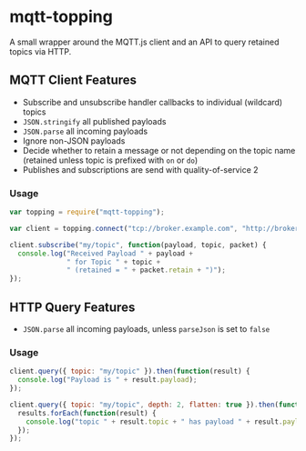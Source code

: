 # mqtt-topping

A small wrapper around the MQTT.js client and an API to query retained topics via HTTP.

## MQTT Client Features

* Subscribe and unsubscribe handler callbacks to individual (wildcard) topics
* `JSON.stringify` all published payloads
* `JSON.parse` all incoming payloads
* Ignore non-JSON payloads
* Decide whether to retain a message or not depending on the topic name (retained unless topic is prefixed with `on` or `do`)
* Publishes and subscriptions are send with quality-of-service 2

### Usage

```javascript
var topping = require("mqtt-topping");

var client = topping.connect("tcp://broker.example.com", "http://broker.example.com");

client.subscribe("my/topic", function(payload, topic, packet) {
  console.log("Received Payload " + payload +
              " for Topic " + topic +
              " (retained = " + packet.retain + ")");
});
```

## HTTP Query Features

* `JSON.parse` all incoming payloads, unless `parseJson` is set to `false`

### Usage

```javascript
client.query({ topic: "my/topic" }).then(function(result) {
  console.log("Payload is " + result.payload);
});

client.query({ topic: "my/topic", depth: 2, flatten: true }).then(function(results) {
  results.forEach(function(result) {
    console.log("topic " + result.topic + " has payload " + result.payload);
  });
});
```
